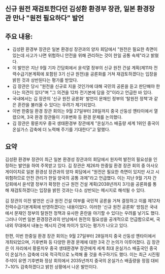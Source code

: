 ## 신규 원전 재검토한다던 김성환 환경부 장관, 일본 환경장관 만나 "원전 필요하다" 발언

## 주요 내용:
*   김성환 환경부 장관은 일본 환경성 장관과의 양자 회담에서 "원전은 필요한 측면이 있는데 사고가 나면 위험하니 안전을 위해 관리하는 것이 한일 공통 숙제"라고 밝혔다.
*   이 발언은 지난 9월 기자 간담회에서 윤석열 정부의 신규 원전 건설 계획(제11차 전력수급기본계획에 포함된 3기 신규 원전)을 공론화를 거쳐 재검토하겠다는 입장을 밝힌 것과 상반된다는 평가를 받았다.
*   김 장관은 당시 "원전을 신규로 지을 것인가에 대해 국민의 공론을 듣고 판단해야 한다는 의견이 있다"며 "그 의견을 12차 전기본에 담을 것"이라고 언급한 바 있다.
*   국내에서는 김 장관의 '신규 원전 공론화' 발언이 문재인 정부의 '탈원전 정책'과 같은 혼란을 불러올 수 있다는 우려가 제기되었다.
*   이번 한중일 환경 장관 회의는 9월 27일부터 28일까지 중국 산둥성 옌타이에서 열렸으며, 3국 환경 장관들이 기후변화 등 환경 문제를 논의했다.
*   김 장관은 황룬치우 중국 생태환경부 장관에게 "온실가스 배출량 세계 1위인 중국이 온실가스 감축에 더 노력해 주기를 기대한다"고 말했다.

## 요약

김성환 환경부 장관이 최근 일본 환경성 장관과의 회담에서 원자력 발전의 필요성을 인정하는 발언을 하여 주목받고 있다. 김 장관은 제26차 한중일 환경 장관 회의 중 아사오 게이이치로 일본 환경성 장관과의 양자 회담에서 "원전은 필요한 측면이 있지만 사고 시 위험하므로 안전 관리가 한일 양국의 공통 과제"라고 언급했다. 이는 지난 9월 기자 간담회에서 윤석열 정부가 확정한 신규 원전 건설 계획(2038년까지 3기)을 공론화를 통해 재검토하겠다는 입장을 밝힌 것과는 다소 상반되는 메시지로 해석될 수 있다.

김 장관의 이전 발언은 신규 원전 건설 여부를 국민적 공론을 거쳐 결정하고 이를 제12차 전력수급기본계획에 반영하겠다는 내용이었다. 이러한 '신규 원전 공론화' 방침은 국내에서 문재인 정부의 탈원전 정책과 유사한 혼란을 야기할 수 있다는 우려를 낳기도 했다. 그러나 이번 일본 환경장관과의 만남에서 원전의 필요성을 공개적으로 언급함으로써, 국내외 무대에서 내놓는 메시지 간에 차이가 있다는 평가가 나오고 있다.

한편, 이번 한중일 환경 장관 회의는 9월 27일부터 28일까지 중국 산둥성 옌타이에서 개최되었으며, 기후변화 등 다양한 환경 문제에 대한 3국 간 논의가 이루어졌다. 김 장관은 이 자리에서 황룬치우 중국 생태환경부 장관에게 세계 최대 온실가스 배출국인 중국이 온실가스 감축에 더욱 적극적으로 노력해 줄 것을 촉구하기도 했다. 이는 최근 시진핑 주석이 유엔 기후변화 정상 회의에서 2035년까지 중국의 온실가스 배출량을 정점 대비 7~10% 감축하겠다고 밝힌 상황에서 나온 발언이다.